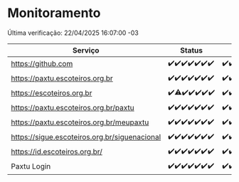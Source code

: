 # Monitoramento

Última verificação: 22/04/2025 16:07:00 -03

|Serviço|Status|Últimas 24h|
|---|---|---|
|https://github.com|<span title="2025-04-15: OK=23">✔️</span><span title="2025-04-16: OK=23">✔️</span><span title="2025-04-17: OK=23">✔️</span><span title="2025-04-18: OK=23">✔️</span><span title="2025-04-19: OK=23">✔️</span><span title="2025-04-20: OK=23">✔️</span><span title="2025-04-21: OK=18">✔️</span>|<span title="21/04/2025 16:07:00 -03 : 200">✔️</span><span title="21/04/2025 17:10:00 -03 : 200">✔️</span><span title="21/04/2025 18:08:00 -03 : 200">✔️</span><span title="21/04/2025 19:08:00 -03 : 200">✔️</span><span title="21/04/2025 20:08:00 -03 : 200">✔️</span><span title="21/04/2025 21:45:00 -03 : 200">✔️</span><span title="21/04/2025 23:21:00 -03 : 200">✔️</span><span title="22/04/2025 00:29:00 -03 : 200">✔️</span><span title="22/04/2025 01:11:00 -03 : 200">✔️</span><span title="22/04/2025 02:10:00 -03 : 200">✔️</span><span title="22/04/2025 03:13:00 -03 : 200">✔️</span><span title="22/04/2025 04:09:00 -03 : 200">✔️</span><span title="22/04/2025 05:13:00 -03 : 200">✔️</span><span title="22/04/2025 06:10:00 -03 : 200">✔️</span><span title="22/04/2025 07:10:00 -03 : 200">✔️</span><span title="22/04/2025 08:08:00 -03 : 200">✔️</span><span title="22/04/2025 09:17:00 -03 : 200">✔️</span><span title="22/04/2025 10:21:00 -03 : 200">✔️</span><span title="22/04/2025 11:09:00 -03 : 200">✔️</span><span title="22/04/2025 12:09:00 -03 : 200">✔️</span><span title="22/04/2025 13:11:00 -03 : 200">✔️</span><span title="22/04/2025 14:08:00 -03 : 200">✔️</span><span title="22/04/2025 15:12:00 -03 : 200">✔️</span><span title="22/04/2025 16:07:00 -03 : 200">✔️</span>|
|https://paxtu.escoteiros.org.br|<span title="2025-04-15: OK=23">✔️</span><span title="2025-04-16: OK=23">✔️</span><span title="2025-04-17: OK=23">✔️</span><span title="2025-04-18: OK=23">✔️</span><span title="2025-04-19: OK=23">✔️</span><span title="2025-04-20: OK=23">✔️</span><span title="2025-04-21: OK=18">✔️</span>|<span title="21/04/2025 16:07:00 -03 : 200">✔️</span><span title="21/04/2025 17:10:00 -03 : 200">✔️</span><span title="21/04/2025 18:08:00 -03 : 200">✔️</span><span title="21/04/2025 19:08:00 -03 : 200">✔️</span><span title="21/04/2025 20:08:00 -03 : 200">✔️</span><span title="21/04/2025 21:45:00 -03 : 200">✔️</span><span title="21/04/2025 23:21:00 -03 : 200">✔️</span><span title="22/04/2025 00:29:00 -03 : 200">✔️</span><span title="22/04/2025 01:11:00 -03 : 200">✔️</span><span title="22/04/2025 02:10:00 -03 : 200">✔️</span><span title="22/04/2025 03:13:00 -03 : 200">✔️</span><span title="22/04/2025 04:09:00 -03 : 200">✔️</span><span title="22/04/2025 05:13:00 -03 : 200">✔️</span><span title="22/04/2025 06:10:00 -03 : 200">✔️</span><span title="22/04/2025 07:10:00 -03 : 200">✔️</span><span title="22/04/2025 08:08:00 -03 : 200">✔️</span><span title="22/04/2025 09:17:00 -03 : 200">✔️</span><span title="22/04/2025 10:21:00 -03 : 200">✔️</span><span title="22/04/2025 11:09:00 -03 : 200">✔️</span><span title="22/04/2025 12:09:00 -03 : 200">✔️</span><span title="22/04/2025 13:11:00 -03 : 200">✔️</span><span title="22/04/2025 14:08:00 -03 : 200">✔️</span><span title="22/04/2025 15:12:00 -03 : 200">✔️</span><span title="22/04/2025 16:07:00 -03 : 200">✔️</span>|
|https://escoteiros.org.br|<span title="2025-04-15: OK=23">✔️</span><span title="2025-04-16: OK=22, Falhas=1">⚠️</span><span title="2025-04-17: OK=23">✔️</span><span title="2025-04-18: OK=23">✔️</span><span title="2025-04-19: OK=23">✔️</span><span title="2025-04-20: OK=23">✔️</span><span title="2025-04-21: OK=18">✔️</span>|<span title="21/04/2025 16:07:00 -03 : 200">✔️</span><span title="21/04/2025 17:10:00 -03 : 200">✔️</span><span title="21/04/2025 18:08:00 -03 : 200">✔️</span><span title="21/04/2025 19:08:00 -03 : 200">✔️</span><span title="21/04/2025 20:08:00 -03 : 200">✔️</span><span title="21/04/2025 21:45:00 -03 : 200">✔️</span><span title="21/04/2025 23:21:00 -03 : 200">✔️</span><span title="22/04/2025 00:29:00 -03 : 200">✔️</span><span title="22/04/2025 01:11:00 -03 : 200">✔️</span><span title="22/04/2025 02:10:00 -03 : 200">✔️</span><span title="22/04/2025 03:13:00 -03 : 200">✔️</span><span title="22/04/2025 04:09:00 -03 : 200">✔️</span><span title="22/04/2025 05:13:00 -03 : 200">✔️</span><span title="22/04/2025 06:10:00 -03 : 200">✔️</span><span title="22/04/2025 07:10:00 -03 : 200">✔️</span><span title="22/04/2025 08:08:00 -03 : 200">✔️</span><span title="22/04/2025 09:17:00 -03 : 200">✔️</span><span title="22/04/2025 10:21:00 -03 : 200">✔️</span><span title="22/04/2025 11:09:00 -03 : 200">✔️</span><span title="22/04/2025 12:09:00 -03 : 200">✔️</span><span title="22/04/2025 13:11:00 -03 : 200">✔️</span><span title="22/04/2025 14:08:00 -03 : 200">✔️</span><span title="22/04/2025 15:12:00 -03 : 200">✔️</span><span title="22/04/2025 16:07:00 -03 : 200">✔️</span>|
|https://paxtu.escoteiros.org.br/paxtu|<span title="2025-04-15: OK=23">✔️</span><span title="2025-04-16: OK=23">✔️</span><span title="2025-04-17: OK=23">✔️</span><span title="2025-04-18: OK=23">✔️</span><span title="2025-04-19: OK=23">✔️</span><span title="2025-04-20: OK=23">✔️</span><span title="2025-04-21: OK=18">✔️</span>|<span title="21/04/2025 16:07:00 -03 : 200">✔️</span><span title="21/04/2025 17:10:00 -03 : 200">✔️</span><span title="21/04/2025 18:08:00 -03 : 200">✔️</span><span title="21/04/2025 19:08:00 -03 : 200">✔️</span><span title="21/04/2025 20:08:00 -03 : 200">✔️</span><span title="21/04/2025 21:45:00 -03 : 200">✔️</span><span title="21/04/2025 23:21:00 -03 : 200">✔️</span><span title="22/04/2025 00:29:00 -03 : 200">✔️</span><span title="22/04/2025 01:11:00 -03 : 200">✔️</span><span title="22/04/2025 02:10:00 -03 : 200">✔️</span><span title="22/04/2025 03:13:00 -03 : 200">✔️</span><span title="22/04/2025 04:09:00 -03 : 200">✔️</span><span title="22/04/2025 05:13:00 -03 : 200">✔️</span><span title="22/04/2025 06:10:00 -03 : 200">✔️</span><span title="22/04/2025 07:10:00 -03 : 200">✔️</span><span title="22/04/2025 08:08:00 -03 : 200">✔️</span><span title="22/04/2025 09:17:00 -03 : 200">✔️</span><span title="22/04/2025 10:21:00 -03 : 200">✔️</span><span title="22/04/2025 11:09:00 -03 : 200">✔️</span><span title="22/04/2025 12:09:00 -03 : 200">✔️</span><span title="22/04/2025 13:11:00 -03 : 0">❌</span><span title="22/04/2025 14:08:00 -03 : 200">✔️</span><span title="22/04/2025 15:12:00 -03 : 200">✔️</span><span title="22/04/2025 16:07:00 -03 : 200">✔️</span>|
|https://paxtu.escoteiros.org.br/meupaxtu|<span title="2025-04-15: OK=23">✔️</span><span title="2025-04-16: OK=23">✔️</span><span title="2025-04-17: OK=23">✔️</span><span title="2025-04-18: OK=23">✔️</span><span title="2025-04-19: OK=23">✔️</span><span title="2025-04-20: OK=23">✔️</span><span title="2025-04-21: OK=18">✔️</span>|<span title="21/04/2025 16:07:00 -03 : 200">✔️</span><span title="21/04/2025 17:10:00 -03 : 200">✔️</span><span title="21/04/2025 18:08:00 -03 : 200">✔️</span><span title="21/04/2025 19:08:00 -03 : 200">✔️</span><span title="21/04/2025 20:08:00 -03 : 200">✔️</span><span title="21/04/2025 21:45:00 -03 : 200">✔️</span><span title="21/04/2025 23:21:00 -03 : 200">✔️</span><span title="22/04/2025 00:29:00 -03 : 200">✔️</span><span title="22/04/2025 01:11:00 -03 : 200">✔️</span><span title="22/04/2025 02:10:00 -03 : 200">✔️</span><span title="22/04/2025 03:13:00 -03 : 200">✔️</span><span title="22/04/2025 04:09:00 -03 : 200">✔️</span><span title="22/04/2025 05:13:00 -03 : 200">✔️</span><span title="22/04/2025 06:10:00 -03 : 200">✔️</span><span title="22/04/2025 07:10:00 -03 : 200">✔️</span><span title="22/04/2025 08:08:00 -03 : 200">✔️</span><span title="22/04/2025 09:17:00 -03 : 200">✔️</span><span title="22/04/2025 10:21:00 -03 : 200">✔️</span><span title="22/04/2025 11:09:00 -03 : 200">✔️</span><span title="22/04/2025 12:09:00 -03 : 200">✔️</span><span title="22/04/2025 13:11:00 -03 : 200">✔️</span><span title="22/04/2025 14:08:00 -03 : 200">✔️</span><span title="22/04/2025 15:12:00 -03 : 200">✔️</span><span title="22/04/2025 16:07:00 -03 : 200">✔️</span>|
|https://sigue.escoteiros.org.br/siguenacional|<span title="2025-04-15: OK=23">✔️</span><span title="2025-04-16: OK=23">✔️</span><span title="2025-04-17: OK=23">✔️</span><span title="2025-04-18: OK=23">✔️</span><span title="2025-04-19: OK=23">✔️</span><span title="2025-04-20: OK=23">✔️</span><span title="2025-04-21: OK=18">✔️</span>|<span title="21/04/2025 16:07:00 -03 : 200">✔️</span><span title="21/04/2025 17:10:00 -03 : 200">✔️</span><span title="21/04/2025 18:08:00 -03 : 200">✔️</span><span title="21/04/2025 19:08:00 -03 : 200">✔️</span><span title="21/04/2025 20:08:00 -03 : 200">✔️</span><span title="21/04/2025 21:45:00 -03 : 200">✔️</span><span title="21/04/2025 23:21:00 -03 : 200">✔️</span><span title="22/04/2025 00:29:00 -03 : 200">✔️</span><span title="22/04/2025 01:11:00 -03 : 200">✔️</span><span title="22/04/2025 02:10:00 -03 : 200">✔️</span><span title="22/04/2025 03:13:00 -03 : 200">✔️</span><span title="22/04/2025 04:09:00 -03 : 200">✔️</span><span title="22/04/2025 05:13:00 -03 : 200">✔️</span><span title="22/04/2025 06:10:00 -03 : 200">✔️</span><span title="22/04/2025 07:10:00 -03 : 200">✔️</span><span title="22/04/2025 08:08:00 -03 : 200">✔️</span><span title="22/04/2025 09:17:00 -03 : 200">✔️</span><span title="22/04/2025 10:21:00 -03 : 200">✔️</span><span title="22/04/2025 11:09:00 -03 : 200">✔️</span><span title="22/04/2025 12:09:00 -03 : 200">✔️</span><span title="22/04/2025 13:11:00 -03 : 200">✔️</span><span title="22/04/2025 14:08:00 -03 : 200">✔️</span><span title="22/04/2025 15:12:00 -03 : 200">✔️</span><span title="22/04/2025 16:07:00 -03 : 200">✔️</span>|
|https://id.escoteiros.org.br/|<span title="2025-04-15: OK=23">✔️</span><span title="2025-04-16: OK=23">✔️</span><span title="2025-04-17: OK=23">✔️</span><span title="2025-04-18: OK=23">✔️</span><span title="2025-04-19: OK=23">✔️</span><span title="2025-04-20: OK=23">✔️</span><span title="2025-04-21: OK=18">✔️</span>|<span title="21/04/2025 16:07:00 -03 : 200">✔️</span><span title="21/04/2025 17:10:00 -03 : 200">✔️</span><span title="21/04/2025 18:08:00 -03 : 200">✔️</span><span title="21/04/2025 19:09:00 -03 : 200">✔️</span><span title="21/04/2025 20:08:00 -03 : 200">✔️</span><span title="21/04/2025 21:45:00 -03 : 200">✔️</span><span title="21/04/2025 23:21:00 -03 : 200">✔️</span><span title="22/04/2025 00:29:00 -03 : 200">✔️</span><span title="22/04/2025 01:11:00 -03 : 200">✔️</span><span title="22/04/2025 02:10:00 -03 : 200">✔️</span><span title="22/04/2025 03:13:00 -03 : 200">✔️</span><span title="22/04/2025 04:09:00 -03 : 200">✔️</span><span title="22/04/2025 05:13:00 -03 : 200">✔️</span><span title="22/04/2025 06:10:00 -03 : 200">✔️</span><span title="22/04/2025 07:10:00 -03 : 200">✔️</span><span title="22/04/2025 08:08:00 -03 : 200">✔️</span><span title="22/04/2025 09:17:00 -03 : 200">✔️</span><span title="22/04/2025 10:21:00 -03 : 200">✔️</span><span title="22/04/2025 11:09:00 -03 : 200">✔️</span><span title="22/04/2025 12:09:00 -03 : 200">✔️</span><span title="22/04/2025 13:11:00 -03 : 200">✔️</span><span title="22/04/2025 14:08:00 -03 : 200">✔️</span><span title="22/04/2025 15:12:00 -03 : 200">✔️</span><span title="22/04/2025 16:07:00 -03 : 200">✔️</span>|
|Paxtu Login|<span title="2025-04-15: OK=23">✔️</span><span title="2025-04-16: OK=23">✔️</span><span title="2025-04-17: OK=23">✔️</span><span title="2025-04-18: OK=23">✔️</span><span title="2025-04-19: OK=23">✔️</span><span title="2025-04-20: OK=23">✔️</span><span title="2025-04-21: OK=18">✔️</span>|<span title="21/04/2025 16:07:00 -03 : 200">✔️</span><span title="21/04/2025 17:10:00 -03 : 200">✔️</span><span title="21/04/2025 18:08:00 -03 : 200">✔️</span><span title="21/04/2025 19:09:00 -03 : 200">✔️</span><span title="21/04/2025 20:08:00 -03 : 200">✔️</span><span title="21/04/2025 21:45:00 -03 : 200">✔️</span><span title="21/04/2025 23:21:00 -03 : 200">✔️</span><span title="22/04/2025 00:29:00 -03 : 200">✔️</span><span title="22/04/2025 01:11:00 -03 : 200">✔️</span><span title="22/04/2025 02:10:00 -03 : 200">✔️</span><span title="22/04/2025 03:13:00 -03 : 200">✔️</span><span title="22/04/2025 04:09:00 -03 : 200">✔️</span><span title="22/04/2025 05:13:00 -03 : 200">✔️</span><span title="22/04/2025 06:10:00 -03 : 200">✔️</span><span title="22/04/2025 07:10:00 -03 : 200">✔️</span><span title="22/04/2025 08:08:00 -03 : 200">✔️</span><span title="22/04/2025 09:17:00 -03 : 200">✔️</span><span title="22/04/2025 10:21:00 -03 : 200">✔️</span><span title="22/04/2025 11:09:00 -03 : 200">✔️</span><span title="22/04/2025 12:09:00 -03 : 200">✔️</span><span title="22/04/2025 13:11:00 -03 : 200">✔️</span><span title="22/04/2025 14:08:00 -03 : 200">✔️</span><span title="22/04/2025 15:12:00 -03 : 200">✔️</span><span title="22/04/2025 16:07:00 -03 : 200">✔️</span>|
